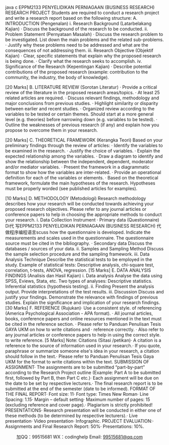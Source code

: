 java c
EPPM2133 
PENYELIDIKAN PERNIAGAAN (BUSINESS RESEARCH) 
RESEARCH PROJECT 
Students   are   required   to   conduct   a   research   project   and   write   a   research   report   based   on   the   following   structure:
   A. INTRODUCTION (Pengenalan) i. Research Background (Latarbelakang Kajian) · Discuss the background of the research to be conducted. ii. Problem Statement (Pernyataan Masalah) · Discuss the research problem to be investigated. List down the main problems and the related sub-problems. · Justify why these problems need to be addressed and what are the consequences of not addressing them. iii. Research Objective (Objektif Kajian) · Clear, specific statements that explain why the proposed research is being done. · Clarify what the research seeks to accomplish. iv. Significance of the Research (Kepentingan Kajian) · Describe potential contributions of the proposed research (example: contribution to the community, the industry, the body of knowledge). 











   [20 Marks] 
   B. LITERATURE REVIEW (Sorotan Literatur) · Provide a critical review of the literature in the proposed research areas/topics. · At least 25 related articles are required. · Discuss relevant findings, methodology and major conclusions from previous studies. · Highlight similarity or disparity between earlier and recent studies. · Organized review according to the variables to be tested or certain themes. Should start at a more general level (e.g. theories) before narrowing down (e.g. variables to be tested). · Outline the weaknesses of previous research (if any) and explain how you propose to overcome them in your research. 







   [20 Marks] 
   C. THEORETICAL FRAMEWORK (Kerangka Teori) 
   Based on your preliminary findings through the review of articles: · Identify the variables to be examined in the research. · Justify the choice of variables. · Explain the expected relationship among the variables. · Draw a diagram to identify and show the relationship between the independent, dependent, moderator and/or mediator variables. · Present the framework in a diagrammatic format to show how the variables are inter-related. · Provide an operational definition for each of the variables or elements. · Based on the theoretical framework, formulate the main hypotheses of the research. Hypotheses must be properly worded (see published articles for examples). 










   [10 Marks] 
D. METHODOLOGY (Metodologi) 
Research methodology describes how your research will be conducted towards achieving your proposed research objectives. Please refer to any journal articles or conference papers to help in choosing the appropriate methods to conduct your research. i. Data Collection Instrument · Primary data (Questionnaire) 
Di代 写EPPM2133 PENYELIDIKAN PERNIAGAAN (BUSINESS RESEARCH)
代做程序编程语言scuss how the questionnaire is developed. 
Indicate the measurements and scales used in the questionnaire. 
The questionnaire source must be cited in the bibliography. · Secondary data 
Discuss the databases / sources of your data. ii. Samples and Sampling Method 
Discuss the sample selection procedure and the sampling framework. iii. Data Analysis Technique 
Describe the statistical tests to be employed in the study. 
Example of statistical tests: Descriptive analysis, chi-square test, correlation, t-tests, ANOVA, regression. [15 Marks]
E. DATA ANALYSIS  FINDINGS (Analisis dan Hasil Kajian) i. Data analysis 
Analyse the data using SPSS, Eviews, Stata, etc. Two types of analyses: 
Descriptive statistics. 
Inferential statistics (hypothesis testing). ii. Finding 
Present the analysis output. 
Provide interpretations of the test results. iii. Discussion 
Discuss and justify your findings. 
Demonstrate the relevance with findings of previous studies. 
Explain the significance and implication of your research findings.  [30 Marks] 
F. REFERENCE (Rujukan)·   Use a consistent style. of referencing (America Psychological Association - APA format). ·   All journal articles, books, conference papers and online resources mentioned in the text must be cited in the reference section. ·   Please refer to Panduan Penulisan Tesis GAYA UKM on how to write citations and ·   reference correctly. · Also refer to any journal articles or conference papers to help in using the correct style. to write reference.               [5 Marks]
Note: Citations (Sitasi /petikan)·   A citation is a reference to the source of information used in your research.·   If you quote, paraphrase or summarize someone else's idea in your research, a citation should follow in the text.·   Please refer to Panduan Penulisan Tesis Gaya UKM for the format to write citations within the text.
SUBMISSION OF ASSIGNMENT·   The assignments are to be submitted “part-by-part” according to the Research Project outline (Example: Part A to be submitted first, followed by Part B, then Part C etc.)·   Each assignment will be due on the date to be set by respective lecturers.·   The final research report is to be submitted at the end of the semester (date to be informed).
FORMAT OF THE FINAL REPORT·   Font size: 11·   Font type: Times New Roman·   Line Spacing: 1.15·   Margin – default setting·   Maximum number of pages: 15 (excluding reference and cover page).·   Plagiarism is strictly prohibited!
PRESENTATIONS·   Research presentation will be conducted in either one of these methods (to be determined by respective lecturers).·   Live presentation·   Video presentation·   Infographic.
PROJECT EVALUATION:·   Assignments and Final Research Report: 50%·   Presentations: 10%.




         
加QQ：99515681  WX：codinghelp  Email: 99515681@qq.com
